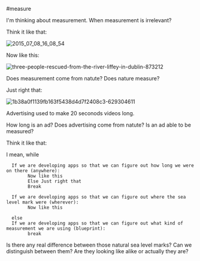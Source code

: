 #measure

I'm thinking about measurement. When measurement is irrelevant?

Think it like that:

![2015_07_08_16_08_54](https://user-images.githubusercontent.com/93409244/184280125-79c88fb0-b26b-4ca3-9032-be9a5cd4d776.jpg)

Now like this:

![three-people-rescued-from-the-river-liffey-in-dublin-873212](https://user-images.githubusercontent.com/93409244/184280209-82d63669-2d9c-4959-a1be-d5bc1e7d7c09.jpg)

Does measurement come from natute? Does nature measure?

Just right that:

![1b38a0f1139fb163f5438d4d7f2408c3-629304611](https://user-images.githubusercontent.com/93409244/184280552-c902d22c-7e5e-4d9d-8436-ff33e93d2a0e.jpg)

Advertising used to make 20 seconods videos long. 

How long is an ad? Does advertising come from natute? Is an ad able to be measured?

Think it like that:

I mean, while 

      If we are developing apps so that we can figure out how long we were on there (anywhere):
            Now like this
            Else Just right that
            Break
      
      If we are developing apps so that we can figure out where the sea level mark were (wherever):
            Now like this
      
      else
      If we are developing apps so that we can figure out what kind of measurement we are using (blueprint):
            break
 
Is there any real difference between those natural sea level marks? Can we distinguish between them? Are they looking like alike or actually they are?
